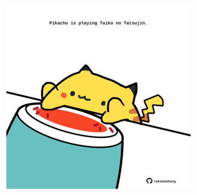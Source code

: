 <!-- built at 05/03/2025, 17:00:37 UTC -->
<p align="center">
  <img width="500" height="500" src="./ReadmeImage.svg">
</p>
